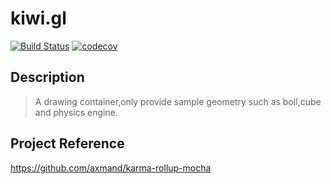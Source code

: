 # kiwi.gl #
[![Build Status](https://travis-ci.org/axmand/kiwi.gl.svg?branch=master)](https://travis-ci.org/axmand/kiwi.gl)
[![codecov](https://codecov.io/gh/axmand/kiwi.gl/branch/master/graph/badge.svg)](https://codecov.io/gh/axmand/kiwi.gl)

## Description ##
>A drawing container,only provide sample geometry such as boll,cube and physics engine.

## Project Reference ##
https://github.com/axmand/karma-rollup-mocha


